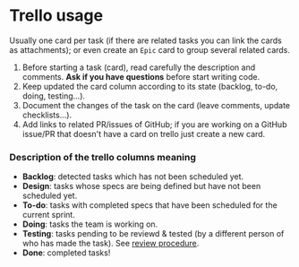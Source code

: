 # Trello usage

Usually one card per task (if there are related tasks you can link the cards as attachments); or even create an `Epic` card to group several related cards.

1. Before starting a task (card), read carefully the description and comments. **Ask if you have questions** before start writing code.
2. Keep updated the card column according to its state (backlog, to-do, doing, testing...).
3. Document the changes of the task on the card (leave comments, update checklists...).
4. Add links to related PR/issues of GitHub; if you are working on a GitHub issue/PR that doesn't have a card on trello just create a new card.

### Description of the trello columns meaning
- **Backlog**: detected tasks which has not been scheduled yet.
- **Design**: tasks whose specs are being defined but have not been scheduled yet.
- **To-do**: tasks with completed specs that have been scheduled for the current sprint.
- **Doing**: tasks the team is working on.
- **Testing**: tasks pending to be reviewd & tested (by a different person of who has made the task). See [review procedure](github-usage.md#pull-requests-review).
- **Done**: completed tasks!
